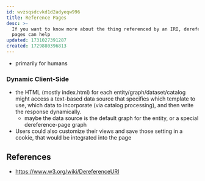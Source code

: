 ```yaml
---
id: wvzsqsdcvkd1d2adyeqw996
title: Reference Pages
desc: >-
  If you want to know more about the thing referenced by an IRI, dereference
  pages can help
updated: 1731027391287
created: 1729880396813
---
```


- primarily for humans

### Dynamic Client-Side

- the HTML (mostly index.html) for each entity/graph/dataset/catalog might access a text-based data source that specifies which template to use, which data to incorporate (via catalog processing), and then write the response dynamically. 
  - maybe the data source is the default graph for the entity, or a special dereference-page graph
- Users could also customize their views and save those setting in a cookie, that would be integrated into the page


## References

- https://www.w3.org/wiki/DereferenceURI